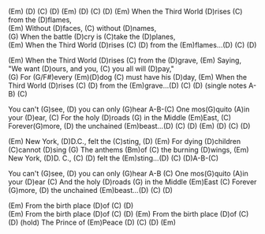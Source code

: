 (Em) (D) (C) (D) (Em) (D) (C) (D) 
(Em) When the Third World (D)rises (C) from the (D)flames,   
(Em) Without  (D)faces, (C) without (D)names,  
(G) When the battle (D)cry is  (C)take the (D)planes,  
(Em) When the Third World (D)rises (C) (D)  from the (Em)flames…(D)  (C)  (D) 
  
(Em) When the Third World (D)rises (C) from the (D)grave, 
(Em) Saying, "We want (D)ours, and you, (C) you all will (D)pay,"  
(G) For (G/F#)every (Em)(D)dog (C) must have his (D)day, 
(Em) When the Third World (D)rises (C) (D) from the (Em)grave…(D)  (C)  (D) 
(single notes A-B) (C) 
  
You can't (G)see, (D) you can only (G)hear  A-B-(C) 
One mos(G)quito (A)in your (D)ear, (C) 
For the holy (D)roads (G) in the Middle (Em)East, (C) 
Forever(G)more,  (D) the unchained (Em)beast…(D) (C) (D) 
(Em) (D) (C) (D)   
  
(Em) New York, (D)D.C., felt the (C)sting, (D) 
(Em) For dying (D)children (C)cannot (D)sing 
(G) The anthems (Bm)of (C) the burning (D)wings, 
(Em) New York, (D)D. C., (C) (D)  felt the (Em)sting…(D) (C) (D)A-B-(C) 
  
You can't (G)see, (D) you can only (G)hear  A-B (C) 
One mos(G)quito (A)in your (D)ear (C) 
And the holy (D)roads (G) in the Middle (Em)East (C) 
Forever (G)more, (D)  the unchained (Em)beast…(D) (C) (D)  
  
(Em) From the birth place (D)of (C) (D)  
(Em) From the birth place (D)of (C) (D) 
(Em) From the birth place (D)of (C) (D) (hold) 
The Prince of (Em)Peace (D) (C) (D) (Em)
